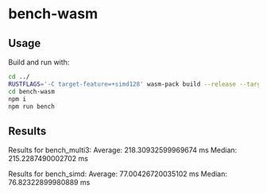# bench-wasm

## Usage

Build and run with:

```bash
cd ../
RUSTFLAGS='-C target-feature=+simd128' wasm-pack build --release --target nodejs
cd bench-wasm
npm i
npm run bench
```

## Results

Results for bench_multi3:
Average: 218.30932599969674 ms
Median: 215.2287490002702 ms

Results for bench_simd:
Average: 77.00426720035102 ms
Median: 76.82322899980889 ms
